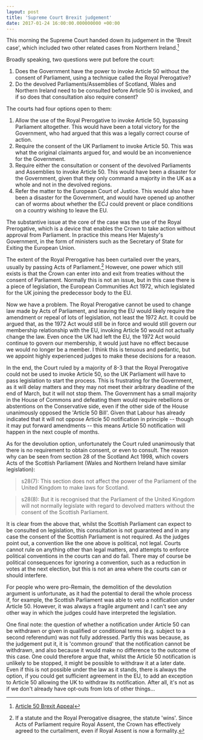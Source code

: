 ```yaml
---
layout: post
title: 'Supreme Court Brexit judgement'
date: 2017-01-24 16:00:00.000000000 +00:00
---
```


This morning the Supreme Court handed down its judgement in the 'Brexit case',
which included two other related cases from Northern Ireland.[^judgement]

Broadly speaking, two questions were put before the court:

 1. Does the Government have the power to invoke Article 50 without the consent
 of Parliament, using a technique called the Royal Prerogative?
 2. Do the devolved Parliaments/Assemblies of Scotland, Wales and Northern
 Ireland need to be consulted before Article 50 is invoked, and if so does that
 consultation also require consent?

The courts had four options open to them:

 1. Allow the use of the Royal Prerogative to invoke Article 50, bypassing
 Parliament altogether. This would have been a total victory for the Government,
 who had argued that this was a legally correct course of action.
 2. Require the consent of the UK Parliament to invoke Article 50. This was what
 the original claimants argued for, and would be an inconvenience for the
 Government.
 3. Require either the consultation or consent of the devolved Parliaments
 and Assemblies to invoke Article 50. This would have been a disaster for the
 Government, given that they only command a majority in the UK as a whole and
 not in the devolved regions.
 4. Refer the matter to the European Court of Justice. This would also have been
 a disaster for the Government, and would have opened up another can of worms
 about whether the ECJ could prevent or place conditions on a country wishing to
 leave the EU.

The substantive issue at the core of the case was the use of the Royal
Prerogative, which is a device that enables the Crown to take action without
approval from Parliament. In practice this means Her Majesty's Government, in
the form of ministers such as the Secretary of State for Exiting the European
Union.

The extent of the Royal Prerogative has been curtailed over the years, usually
by passing Acts of Parliament.[^statute-trumps-rp] However, one power which
still exists is that the Crown can enter into and exit from treaties without the
consent of Parliament. Normally this is not an issue, but in this case there is
a piece of legislation, the European Communities Act 1972, which legislated for
the UK joining the predecessor body to the EU.

Now we have a problem. The Royal Prerogative cannot be used to change law made by
Acts of Parliament, and leaving the EU would likely require the amendment or
repeal of lots of legislation, not least the 1972 Act. It could be argued that,
as the 1972 Act would still be in force and would still govern our membership
relationship with the EU, invoking Article 50 would not actually change the law.
Even once the UK had left the EU, the 1972 Act would continue to govern our
membership, it would just have no effect because we would no longer be a member.
I think this is tenuous and pedantic, but we appoint highly experienced judges
to make these decisions for a reason.

In the end, the Court ruled by a majority of 8-3 that the Royal Prerogative
could not be used to invoke Article 50, so the UK Parliament will have to pass
legislation to start the process. This is frustrating for the Government, as it
will delay matters and they may not meet their arbitrary deadline of the end of
March, but it will not stop them. The Government has a small majority in the
House of Commons and defeating them would require rebellions or abstentions on
the Conservative side, even if the other side of the House unanimously opposed
the 'Article 50 Bill'. Given that Labour has already indicated that it will not
oppose Article 50 notification in principle -- though it may put forward
amendments -- this means Article 50 notification will happen in the next couple
of months.

As for the devolution option, unfortunately the Court ruled unanimously that
there is no requirement to obtain consent, or even to consult. The reason why
can be seen from section 28 of the Scotland Act 1998, which covers Acts of the
Scottish Parliament (Wales and Northern Ireland have similar legislation):

> s28(7): This section does not affect the power of the Parliament of the United
> Kingdom to make laws for Scotland.

> s28(8): But it is recognised that the Parliament of the United Kingdom will not
> normally legislate with regard to devolved matters without the consent of the
> Scottish Parliament.

It is clear from the above that, whilst the Scottish Parliament can expect to be
consulted on legislation, this consultation is not guaranteed and in any case
the consent of the Scottish Parliament is not required. As the judges point out,
a convention like the one above is political, not legal. Courts cannot rule on
anything other than legal matters, and attempts to enforce political conventions
in the courts can and do fail. There may of course be political consequences for
ignoring a convention, such as a reduction in votes at the next election, but
this is not an area where the courts can or should interfere.

For people who were pro-Remain, the demolition of the devolution argument is
unfortunate, as it had the potential to derail the whole process if, for
example, the Scottish Parliament was able to veto a notification under Article
50. However, it was always a fragile argument and I can't see any other way in
which the judges could have interpreted the legislation.

One final note: the question of whether a notification under Article 50 can be
withdrawn or given in qualified or conditional terms (e.g. subject to a second
referendum) was not fully addressed. Partly this was because, as the judgement
put it, it is 'common ground' that the notification cannot be withdrawn, and
also because it would make no difference to the outcome of this case. One could
therefore argue that, whilst the Article 50 notification is unlikely to be
stopped, it might be possible to withdraw it at a later date. Even if this is
not possible under the law as it stands, there is always the option, if you
could get sufficient agreement in the EU, to add an exception to Article 50
allowing the UK to withdraw its notification. After all, it's not as if we don't
already have opt-outs from lots of other things...

[^judgement]: [Article 50 Brexit Appeal](https://www.supremecourt.uk/news/article-50-brexit-appeal.html)

[^statute-trumps-rp]: If a statute and the Royal Prerogative disagree, the statute 'wins'. Since Acts of Parliament require Royal Assent, the Crown has effectively agreed to the curtailment, even if Royal Assent is now a formality.

[^mp-resignation]: Technically an MP cannot resign as such, so instead they are appointed to an office which is incompatible with being a member of the House of Commons. This effectively disqualifies them and their seat becomes vacant. However, the office is only held temporarily, so there is no restriction on the former MP from standing in the resulting by-election.
